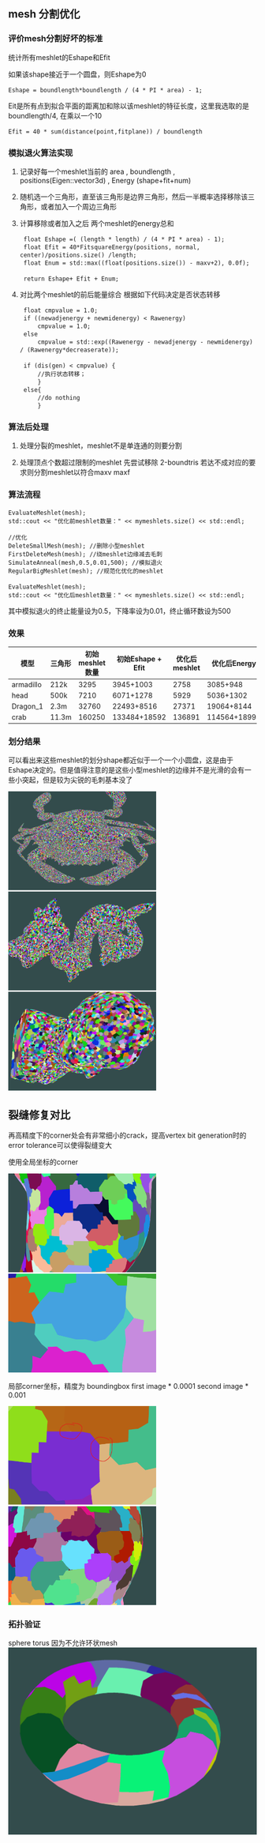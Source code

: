 ## mesh 分割优化

### 评价mesh分割好坏的标准
统计所有meshlet的Eshape和Efit

如果该shape接近于一个圆盘，则Eshape为0

    Eshape = boundlength*boundlength / (4 * PI * area) - 1;

Eit是所有点到拟合平面的距离加和除以该meshlet的特征长度，这里我选取的是boundlength/4, 在乘以一个10

    Efit = 40 * sum(distance(point,fitplane)) / boundlength

### 模拟退火算法实现

1. 记录好每一个meshlet当前的 area , boundlength , positions(Eigen::vector3d) , Energy (shape+fit+num)

2. 随机选一个三角形，直至该三角形是边界三角形，然后一半概率选择移除该三角形，或者加入一个周边三角形

3. 计算移除或者加入之后 两个meshlet的energy总和

    	float Eshape =( (length * length) / (4 * PI * area) - 1);
        float Efit = 40*FitsquareEnergy(positions, normal, center)/positions.size() /length;
        float Enum = std::max((float(positions.size()) - maxv+2), 0.0f);

        return Eshape+ Efit + Enum;

4. 对比两个meshlet的前后能量综合 根据如下代码决定是否状态转移

		float cmpvalue = 1.0;
		if ((newadjenergy + newmidenergy) < Rawenergy)
			cmpvalue = 1.0;
		else
			cmpvalue = std::exp((Rawenergy - newadjenergy - newmidenergy) / (Rawenergy*decreaserate));

		if (dis(gen) < cmpvalue) {
            //执行状态转移；
            }
        else{
            //do nothing
            }

### 算法后处理

1. 处理分裂的meshlet，meshlet不是单连通的则要分割

2. 处理顶点个数超过限制的meshlet
    先尝试移除 2-boundtris 若达不成对应的要求则分割meshlet以符合maxv maxf

### 算法流程

	EvaluateMeshlet(mesh);
    std::cout << "优化前meshlet数量：" << mymeshlets.size() << std::endl;

    //优化 
	DeleteSmallMesh(mesh); //删除小型meshlet
	FirstDeleteMesh(mesh); //绕meshlet边缘减去毛刺
	SimulateAnneal(mesh,0.5,0.01,500); //模拟退火
	RegularBigMeshlet(mesh); //规范化优化的meshlet

	EvaluateMeshlet(mesh);
	std::cout << "优化后meshlet数量：" << mymeshlets.size() << std::endl;

其中模拟退火的终止能量设为0.5，下降率设为0.01，终止循环数设为500

### 效果


|模型|三角形|初始meshlet数量 | 初始Eshape + Efit |优化后meshlet|优化后Energy|
|---|---|---|---|---|---|
|armadillo| 212k|3295|3945+1003|2758|3085+948|
|head| 500k| 7210|6071+1278|5929|5036+1302|
|Dragon_1|2.3m|32760|22493+8516|27371|19064+8144|
|crab|11.3m|160250|133484+18592|136891|114564+18994|

### 划分结果
可以看出来这些meshlet的划分shape都近似于一个一个小圆盘，这是由于Eshape决定的。但是值得注意的是这些小型meshlet的边缘并不是光滑的会有一些小突起，但是较为尖锐的毛刺基本没了

<img src="image-7.png" alt="crab" width="300" height="200">
<img src="image-8.png" alt="Dragon" width="300" height="200">
<img src="image-9.png" alt="head" width="300" height="200">


## 裂缝修复对比
再高精度下的corner处会有非常细小的crack，提高vertex bit generation时的error tolerance可以使得裂缝变大

使用全局坐标的corner

<img src="image-16.png" alt="crab" width="300" height="200">
<img src="image-20.png" alt="crab" width="300" height="200">



局部corner坐标，精度为 boundingbox first image * 0.0001
second image * 0.001

<img src="image-17.png" alt="crab" width="300" height="200">
<img src="image-18.png" alt="crab" width="300" height="200">


### 拓扑验证

sphere 
torus 因为不允许环状mesh
![alt text](image-19.png)

                

